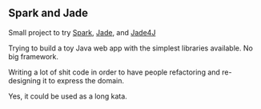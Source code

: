 ## Spark and Jade

Small project to try [Spark](http://www.sparkjava.com/index.html), [Jade](http://jade-lang.com/), 
and [Jade4J](https://github.com/neuland/jade4j)
                          
Trying to build a toy Java web app with the simplest libraries available. No big framework.
 
Writing a lot of shit code in order to have people refactoring and re-designing it to express the domain.
 
Yes, it could be used as a long kata.